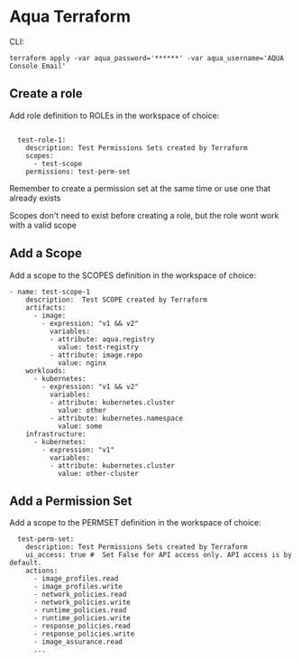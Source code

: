 # Aqua Terraform

CLI:
```
terraform apply -var aqua_password='******' -var aqua_username='AQUA Console Email'
```

## Create a role

Add role definition to ROLEs in the workspace of choice:
```

  test-role-1:
    description: Test Permissions Sets created by Terraform
    scopes:
      - test-scope 
    permissions: test-perm-set
```
Remember to create a permission set at the same time or use one that already exists

Scopes don't need to exist before creating a role, but the role wont work with a valid scope

## Add a Scope

Add a scope to the SCOPES definition in the workspace of choice:
```
- name: test-scope-1
    description:  Test SCOPE created by Terraform
    artifacts: 
      - image:
        - expression: "v1 && v2"
          variables:
          - attribute: aqua.registry
            value: test-registry
          - attribute: image.repo
            value: nginx
    workloads:
      - kubernetes:
        - expression: "v1 && v2"
          variables:
          - attribute: kubernetes.cluster
            value: other
          - attribute: kubernetes.namespace
            value: some
    infrastructure:
      - kubernetes:
        - expression: "v1"
          variables:
          - attribute: kubernetes.cluster
            value: other-cluster
```

## Add a Permission Set

Add a scope to the PERMSET definition in the workspace of choice:

```
  test-perm-set:
    description: Test Permissions Sets created by Terraform
    ui_access: true #  Set False for API access only. API access is by default.
    actions:
      - image_profiles.read
      - image_profiles.write            
      - network_policies.read
      - network_policies.write          
      - runtime_policies.read
      - runtime_policies.write
      - response_policies.read          
      - response_policies.write         
      - image_assurance.read
      ...
```